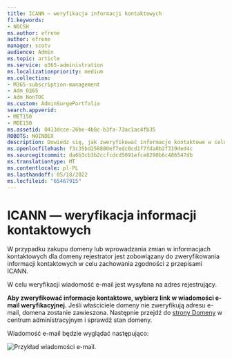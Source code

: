 ```yaml
---
title: ICANN — weryfikacja informacji kontaktowych
f1.keywords:
- NOCSH
ms.author: efrene
author: efrene
manager: scotv
audience: Admin
ms.topic: article
ms.service: o365-administration
ms.localizationpriority: medium
ms.collection:
- M365-subscription-management
- Adm_O365
- Adm_NonTOC
ms.custom: AdminSurgePortfolio
search.appverid:
- MET150
- MOE150
ms.assetid: 0413dcce-26be-4b8c-b3fa-73ac1ac4fb35
ROBOTS: NOINDEX
description: Dowiedz się, jak zweryfikować informacje kontaktowe w celu zachowania zgodności z przepisami ICANN.
ms.openlocfilehash: f3c35bd258800ef7edc0cd1f7fda0b2f319ded4c
ms.sourcegitcommit: da6b3cb3b2ccfcdcd5091efce8290b6c486547db
ms.translationtype: MT
ms.contentlocale: pl-PL
ms.lasthandoff: 05/18/2022
ms.locfileid: "65467915"
---
```

# <a name="icann-verification-of-contact-information"></a>ICANN — weryfikacja informacji kontaktowych

W przypadku zakupu domeny lub wprowadzania zmian w informacjach kontaktowych dla domeny rejestrator jest zobowiązany do zweryfikowania informacji kontaktowych w celu zachowania zgodności z przepisami ICANN.

W celu weryfikacji wiadomość e-mail jest wysyłana na adres rejestrujący.

 **Aby zweryfikować informacje kontaktowe, wybierz link w wiadomości e-mail weryfikacyjnej.** Jeśli właściciele domeny nie zweryfikują adresu e-mail, domena zostanie zawieszona. Następnie przejdź do [strony Domeny](https://admin.microsoft.com/adminportal/home?ref=Domains) w centrum administracyjnym i sprawdź stan domeny.

Wiadomość e-mail będzie wyglądać następująco:

![Przykład wiadomości e-mail.](../../media/8bf27c08-510c-4d49-b152-8d047d038f1f.jpg)



